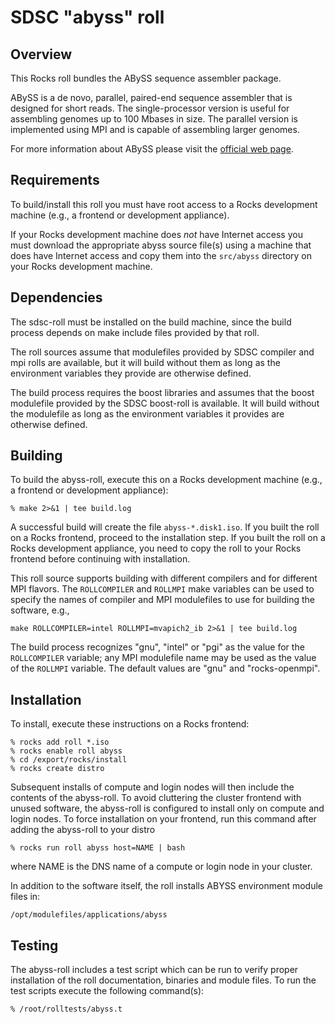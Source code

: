 # SDSC "abyss" roll

## Overview

This Rocks roll bundles the ABySS sequence assembler package.

ABySS is a de novo, parallel, paired-end sequence assembler that is designed for
short reads. The single-processor version is useful for assembling genomes up to
100 Mbases in size. The parallel version is implemented using MPI and is capable
of assembling larger genomes.

For more information about ABySS please visit the <a href="http://www.bcgsc.ca/platform/bioinfo/software/abyss" target="_blank">official web page</a>.

## Requirements

To build/install this roll you must have root access to a Rocks development
machine (e.g., a frontend or development appliance).

If your Rocks development machine does *not* have Internet access you must
download the appropriate abyss source file(s) using a machine that does have
Internet access and copy them into the `src/abyss` directory on your Rocks
development machine.


## Dependencies

The sdsc-roll must be installed on the build machine, since the build process
depends on make include files provided by that roll.

The roll sources assume that modulefiles provided by SDSC compiler and mpi
rolls are available, but it will build without them as long as the environment
variables they provide are otherwise defined.

The build process requires the boost libraries and assumes that the boost
modulefile provided by the SDSC boost-roll is available.  It will build without
the modulefile as long as the environment variables it provides are otherwise
defined.


## Building

To build the abyss-roll, execute this on a Rocks development
machine (e.g., a frontend or development appliance):

```shell
% make 2>&1 | tee build.log
```

A successful build will create the file `abyss-*.disk1.iso`.  If you built the
roll on a Rocks frontend, proceed to the installation step. If you built the
roll on a Rocks development appliance, you need to copy the roll to your Rocks
frontend before continuing with installation.

This roll source supports building with different compilers and for different
MPI flavors.  The `ROLLCOMPILER` and `ROLLMPI` make variables can be used to
specify the names of compiler and MPI modulefiles to use for building the
software, e.g.,

```shell
make ROLLCOMPILER=intel ROLLMPI=mvapich2_ib 2>&1 | tee build.log
```

The build process recognizes "gnu", "intel" or "pgi" as the value for the
`ROLLCOMPILER` variable; any MPI modulefile name may be used as the value of
the `ROLLMPI` variable.  The default values are "gnu" and "rocks-openmpi".


## Installation

To install, execute these instructions on a Rocks frontend:

```shell
% rocks add roll *.iso
% rocks enable roll abyss
% cd /export/rocks/install
% rocks create distro
```

Subsequent installs of compute and login nodes will then include the contents
of the abyss-roll.  To avoid cluttering the cluster frontend with unused
software, the abyss-roll is configured to install only on compute and
login nodes. To force installation on your frontend, run this command after
adding the abyss-roll to your distro

```shell
% rocks run roll abyss host=NAME | bash
```

where NAME is the DNS name of a compute or login node in your cluster.

In addition to the software itself, the roll installs ABYSS environment module
files in:

```
/opt/modulefiles/applications/abyss
```


## Testing

The abyss-roll includes a test script which can be run to verify proper
installation of the roll documentation, binaries and module files. To
run the test scripts execute the following command(s):

```shell
% /root/rolltests/abyss.t 
```
